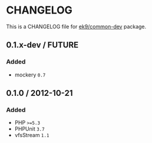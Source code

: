 # CHANGELOG

This is a CHANGELOG file for [ek9/common-dev][0] package.

## 0.1.x-dev / FUTURE

### Added

- mockery `0.7`

## 0.1.0 / 2012-10-21

### Added

- PHP `>=5.3`
- PHPUnit `3.7`
- vfsStream `1.1`

[0]: https://packagist.org/packages/ek9/common-dev
